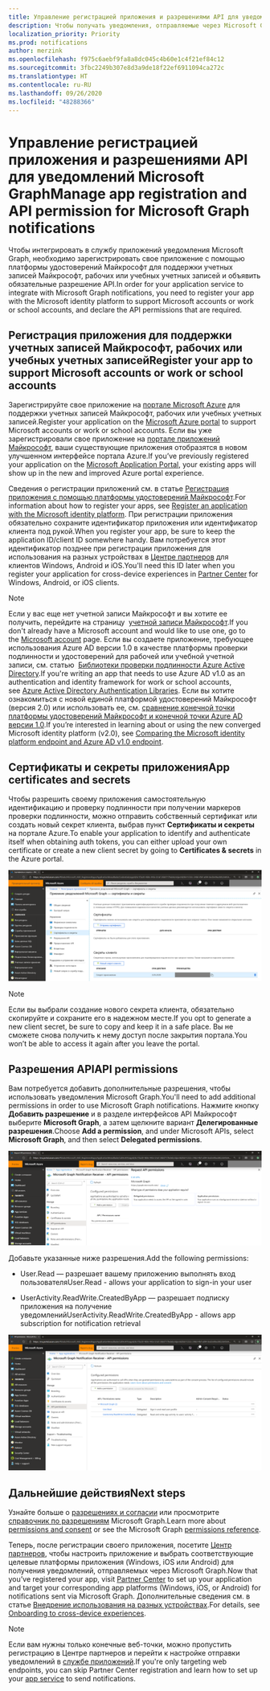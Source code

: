```yaml
---
title: Управление регистрацией приложения и разрешениями API для уведомлений Microsoft Graph
description: Чтобы получать уведомления, отправляемые через Microsoft Graph, необходимо сначала зарегистрировать свое приложение на портале Microsoft Azure.
localization_priority: Priority
ms.prod: notifications
author: merzink
ms.openlocfilehash: f975c6aebf9fa8a8dc045c4b60e1c4f21ef84c12
ms.sourcegitcommit: 3fbc2249b307e8d3a9de18f22ef6911094ca272c
ms.translationtype: HT
ms.contentlocale: ru-RU
ms.lasthandoff: 09/26/2020
ms.locfileid: "48288366"
---
```

# <a name="manage-app-registration-and-api-permission-for-microsoft-graph-notifications"></a><span data-ttu-id="421e9-103">Управление регистрацией приложения и разрешениями API для уведомлений Microsoft Graph</span><span class="sxs-lookup"><span data-stu-id="421e9-103">Manage app registration and API permission for Microsoft Graph notifications</span></span>

<span data-ttu-id="421e9-104">Чтобы интегрировать в службу приложений уведомления Microsoft Graph, необходимо зарегистрировать свое приложение с помощью платформы удостоверений Майкрософт для поддержки учетных записей Майкрософт, рабочих или учебных учетных записей и объявить обязательные разрешение API.</span><span class="sxs-lookup"><span data-stu-id="421e9-104">In order for your application service to integrate with Microsoft Graph notifications, you need to register your app with the Microsoft identity platform to support Microsoft accounts or work or school accounts, and declare the API permissions that are required.</span></span>

## <a name="register-your-app-to-support-microsoft-accounts-or-work-or-school-accounts"></a><span data-ttu-id="421e9-105">Регистрация приложения для поддержки учетных записей Майкрософт, рабочих или учебных учетных записей</span><span class="sxs-lookup"><span data-stu-id="421e9-105">Register your app to support Microsoft accounts or work or school accounts</span></span>

<span data-ttu-id="421e9-106">Зарегистрируйте свое приложение на [портале Microsoft Azure](https://portal.azure.com/#home) для поддержки учетных записей Майкрософт, рабочих или учебных учетных записей.</span><span class="sxs-lookup"><span data-stu-id="421e9-106">Register your application on the [Microsoft Azure portal](https://portal.azure.com/#home) to support Microsoft accounts or work or school accounts.</span></span> <span data-ttu-id="421e9-107">Если вы уже зарегистрировали свое приложение на [портале приложений Майкрософт](https://apps.dev.microsoft.com/), ваши существующие приложения отобразятся в новом улучшенном интерфейсе портала Azure.</span><span class="sxs-lookup"><span data-stu-id="421e9-107">If you’ve previously registered your application on the [Microsoft Application Portal](https://apps.dev.microsoft.com/), your existing apps will show up in the new and improved Azure portal experience.</span></span>

<span data-ttu-id="421e9-108">Сведения о регистрации приложений см. в статье [Регистрация приложения с помощью платформы удостоверений Майкрософт](auth-register-app-v2.md).</span><span class="sxs-lookup"><span data-stu-id="421e9-108">For information about how to register your apps, see [Register an application with the Microsoft identity platform](auth-register-app-v2.md).</span></span> <span data-ttu-id="421e9-109">При регистрации приложения обязательно сохраните идентификатор приложения или идентификатор клиента под рукой.</span><span class="sxs-lookup"><span data-stu-id="421e9-109">When you register your app, be sure to keep the application ID/client ID somewhere handy.</span></span> <span data-ttu-id="421e9-110">Вам потребуется этот идентификатор позднее при регистрации приложения для использования на разных устройствах в [Центре партнеров](https://partner.microsoft.com/) для клиентов Windows, Android и iOS.</span><span class="sxs-lookup"><span data-stu-id="421e9-110">You'll need this ID later when you register your application for cross-device experiences in [Partner Center](https://partner.microsoft.com/) for Windows, Android, or iOS clients.</span></span>

> [!NOTE]
> <span data-ttu-id="421e9-111">Если у вас еще нет учетной записи Майкрософт и вы хотите ее получить, перейдите на страницу  [учетной записи Майкрософт](https://account.microsoft.com/account).</span><span class="sxs-lookup"><span data-stu-id="421e9-111">If you don't already have a Microsoft account and would like to use one, go to the [Microsoft account](https://account.microsoft.com/account) page.</span></span> <span data-ttu-id="421e9-112">Если вы создаете приложение, требующее использования Azure AD версии 1.0 в качестве платформы проверки подлинности и удостоверений для рабочей или учебной учетной записи, см. статью  [Библиотеки проверки подлинности Azure Active Directory](/azure/active-directory/develop/active-directory-authentication-libraries).</span><span class="sxs-lookup"><span data-stu-id="421e9-112">If you're writing an app that needs to use Azure AD v1.0 as an authentication and identity framework for work or school accounts, see [Azure Active Directory Authentication Libraries](/azure/active-directory/develop/active-directory-authentication-libraries).</span></span> <span data-ttu-id="421e9-113">Если вы хотите ознакомиться с новой единой платформой удостоверений Майкрософт (версия 2.0) или использовать ее, см. [сравнение конечной точки платформы удостоверений Майкрософт и конечной точки Azure AD версии 1.0](/azure/active-directory/develop/azure-ad-endpoint-comparison).</span><span class="sxs-lookup"><span data-stu-id="421e9-113">If you’re interested in learning about or using the new converged Microsoft identity platform (v2.0), see [Comparing the Microsoft identity platform endpoint and Azure AD v1.0 endpoint](/azure/active-directory/develop/azure-ad-endpoint-comparison).</span></span>


## <a name="app-certificates-and-secrets"></a><span data-ttu-id="421e9-114">Сертификаты и секреты приложения</span><span class="sxs-lookup"><span data-stu-id="421e9-114">App certificates and secrets</span></span>

<span data-ttu-id="421e9-115">Чтобы разрешить своему приложения самостоятельную идентификацию и проверку подлинности при получении маркеров проверки подлинности, можно отправить собственный сертификат или создать новый секрет клиента, выбрав пункт **Сертификаты и секреты** на портале Azure.</span><span class="sxs-lookup"><span data-stu-id="421e9-115">To enable your application to identify and authenticate itself when obtaining auth tokens, you can either upload your own certificate or create a new client secret by going to **Certificates & secrets** in the Azure portal.</span></span>
    
![Снимок экрана: сертификаты и секреты приложения на портале Azure](images/notifications-app-secrets.png)
    
> [!NOTE]
> <span data-ttu-id="421e9-117">Если вы выбрали создание нового секрета клиента, обязательно скопируйте и сохраните его в надежном месте.</span><span class="sxs-lookup"><span data-stu-id="421e9-117">If you opt to generate a new client secret, be sure to copy and keep it in a safe place.</span></span> <span data-ttu-id="421e9-118">Вы не сможете снова получить к нему доступ после закрытия портала.</span><span class="sxs-lookup"><span data-stu-id="421e9-118">You won’t be able to access it again after you leave the portal.</span></span>

## <a name="api-permissions"></a><span data-ttu-id="421e9-119">Разрешения API</span><span class="sxs-lookup"><span data-stu-id="421e9-119">API permissions</span></span>

<span data-ttu-id="421e9-120">Вам потребуется добавить дополнительные разрешения, чтобы использовать уведомления Microsoft Graph.</span><span class="sxs-lookup"><span data-stu-id="421e9-120">You'll need to add additional permissions in order to use Microsoft Graph notifications.</span></span> <span data-ttu-id="421e9-121">Нажмите кнопку **Добавить разрешение** и в разделе интерфейсов API Майкрософт выберите **Microsoft Graph**, а затем щелкните вариант **Делегированные разрешения**.</span><span class="sxs-lookup"><span data-stu-id="421e9-121">Choose **Add a permission**, and under Microsoft APIs, select **Microsoft Graph**, and then select **Delegated permissions**.</span></span>
    
![Снимок экрана: страница "Запрос разрешений API" на портале Azure](images/notifications-api-permissions.png)
    
<span data-ttu-id="421e9-123">Добавьте указанные ниже разрешения.</span><span class="sxs-lookup"><span data-stu-id="421e9-123">Add the following permissions:</span></span>

- <span data-ttu-id="421e9-124">User.Read — разрешает вашему приложению выполнять вход пользователя</span><span class="sxs-lookup"><span data-stu-id="421e9-124">User.Read - allows your application to sign-in your user</span></span>

- <span data-ttu-id="421e9-125">UserActivity.ReadWrite.CreatedByApp — разрешает подписку приложения на получение уведомлений</span><span class="sxs-lookup"><span data-stu-id="421e9-125">UserActivity.ReadWrite.CreatedByApp - allows app subscription for notification retrieval</span></span>

![Снимок экрана: делегированные разрешения для уведомлений на портале Azure](images/notifications-api-permissions-list.png)

## <a name="next-steps"></a><span data-ttu-id="421e9-127">Дальнейшие действия</span><span class="sxs-lookup"><span data-stu-id="421e9-127">Next steps</span></span>

<span data-ttu-id="421e9-128">Узнайте больше о [разрешениях и согласии](/azure/active-directory/develop/v2-permissions-and-consent) или просмотрите [справочник по разрешениям](./permissions-reference.md) Microsoft Graph.</span><span class="sxs-lookup"><span data-stu-id="421e9-128">Learn more about [permissions and consent](/azure/active-directory/develop/v2-permissions-and-consent) or see the Microsoft Graph [permissions reference](./permissions-reference.md).</span></span>

<span data-ttu-id="421e9-129">Теперь, после регистрации своего приложения, посетите [Центр партнеров](https://partner.microsoft.com/), чтобы настроить приложение и выбрать соответствующие целевые платформы приложения (Windows, iOS или Android) для получения уведомлений, отправляемых через Microsoft Graph.</span><span class="sxs-lookup"><span data-stu-id="421e9-129">Now that you’ve registered your app, visit [Partner Center](https://partner.microsoft.com/) to set up your application and target your corresponding app platforms (Windows, iOS, or Android) for notifications sent via Microsoft Graph.</span></span> <span data-ttu-id="421e9-130">Дополнительные сведения см. в статье [Внедрение использования на разных устройствах](notifications-integration-cross-device-experiences-onboarding.md).</span><span class="sxs-lookup"><span data-stu-id="421e9-130">For details, see [Onboarding to cross-device experiences](notifications-integration-cross-device-experiences-onboarding.md).</span></span> 

>[!NOTE]
><span data-ttu-id="421e9-131">Если вам нужны только конечные веб-точки, можно пропустить регистрацию в Центре партнеров и перейти к настройке отправки уведомлений в [службе приложений](notifications-integrating-app-server.md).</span><span class="sxs-lookup"><span data-stu-id="421e9-131">If you're only targeting web endpoints, you can skip Partner Center registration and learn how to set up your [app service](notifications-integrating-app-server.md) to send notifications.</span></span>